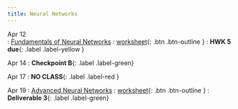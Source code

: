 ```yaml
---
title: Neural Networks
---
```


Apr 12  
: [Fundamentals of Neural Networks](https://github.com/gallettilance/CS506-Spring2023/raw/master/slides/20_Neural_Networks.pdf) 
  : [worksheet](https://raw.githubusercontent.com/gallettilance/CS506-Spring2023/master/worksheets/worksheet_18.ipynb){: .btn .btn-outline } 
    : **HWK 5 due**{: .label .label-yellow }

Apr 14
: **Checkpoint B**{: .label .label-green}

Apr 17
: **NO CLASS**{: .label .label-red } 

Apr 19 
: [Advanced Neural Networks](https://github.com/gallettilance/CS506-Spring2023/raw/master/slides/20_Neural_Networks.pdf) 
  : [worksheet](https://raw.githubusercontent.com/gallettilance/CS506-Spring2023/master/worksheets/worksheet_19.ipynb){: .btn .btn-outline } 
    : **Deliverable 3**{: .label .label-green} 
